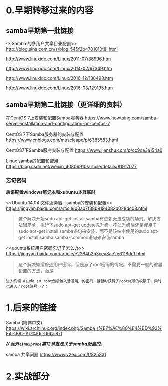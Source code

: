 
# 0.早期转移过来的内容

## samba早期第一批链接

<<Samba 的多用户共享目录配置>>
http://blog.sina.com.cn/s/blog_545f2b4701010t8i.html

http://www.linuxidc.com/Linux/2011-07/38996.htm

http://www.linuxidc.com/Linux/2014-02/97349.htm

http://www.linuxidc.com/Linux/2016-12/138498.htm

http://www.linuxidc.com/Linux/2016-03/129195.htm

## samba早期第二批链接（更详细的资料）

在CentOS 7上安装和配置Samba服务器 https://www.howtoing.com/samba-server-installation-and-configuration-on-centos-7

CentOS 7下Samba服务器的安装与配置 https://www.cnblogs.com/muscleape/p/6385583.html

CentOS7下Samba服务安装与配置 https://www.jianshu.com/p/cc9da3a154a0

Linux samba的配置和使用 https://blog.csdn.net/weixin_40806910/article/details/81917077

### 忘记密码

**后来配置windows笔记本和xubuntu本互联时**

<<Ubuntu 14.04 文件服务器--samba的安装和配置>> 
https://jingyan.baidu.com/article/00a07f38b9194082d028dc08.html
> 这个解决开始sudo apt-get install samba有依赖无法成功的场景。解决方法很简单，执行下sudo apt-get update先升级。不过升级后还是使用了sudo apt-get install samba语句来安装，而不是该帖中使用的sudo apt-get install samba samba-common语句来安装samba

<<ubuntu系统用户密码忘记了怎么办>>
https://jingyan.baidu.com/article/e2284b2b3cea8ae2e6118de1.html
> 这个解决知道普通用户密码，但是忘了root密码的情况。不需要一般的重启设置的方法，而是
```
进入终端 #sudo su root然后输入普通用户的密码，就暂时获得了root帐号的权限了，同时也进入了root账号下了；
```

# 1.后来的链接

Samba (简体中文) https://wiki.archlinux.org/index.php/Samba_(%E7%AE%80%E4%BD%93%E4%B8%AD%E6%96%87)

***// 此外`linuxprobe`第12章就是关于samba配置的***。

samba 共享问题 https://www.v2ex.com/t/825831

# 2.实战部分
